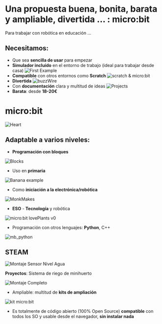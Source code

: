 # Una propuesta buena, bonita, barata y ampliable, divertida … : micro:bit

Para trabajar con robótica en educación … 

## Necesitamos:

* Que sea **sencilla de usar** para empezar
* **Simulador incluído** en el entorno de trabajo (ideal para trabajar desde casa)
![First Example](FirstExample.gif)
* **Compatible** con otros entornos como **Scratch**
![scratch & micro:bit](scratch-meets-microbit.png)
* **Divertida**
![buzzWire](buzzWire.png)
* Con **documentación** clara y multitud de ideas 
![Projects](Projects.png)
* **Barata**: desde **18-20€**

# micro:bit

![Heart](Heart.gif)



## Adaptable a varios niveles: 

* **Programación con bloques**

![Blocks](functions.gif)

* Uso en **primaria**

![Banana example](banana-keyboard-12.png)

* Como **iniciación a la electrónica/robótica**

![MonkMakes](MonkMakes.jpeg)

* **ESO** - **Tecnología** y robótica

![micro:bit lovePlants v0](mb_lovePlant_v0.jpg)

* Programación con otros lenguajes: **Python**, C++

![mb_python](mb_python.png)

## STEAM

![Montaje Sensor Nivel Agua](MontajeSensorNivelAgua.jpg)

**Proyectos**: Sistema de riego de minihuerto

![Montaje Completo](MontajeCompleto.jpg)

* Ampliable: multitud de **kits de ampliación**

![kit micro:bit](kit_microbit.jpg)

* Es totalmente de código abierto (100% Open Source) **compatible** con todos los SO y usable desde el navegador, **sin instalar nada**
